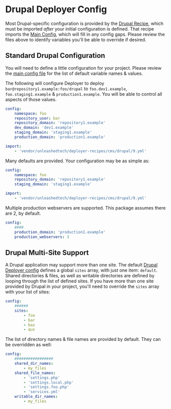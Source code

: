 # Drupal Deployer Config

Most Drupal-specific configuration is provided by the [Drupal Recipe](9.yml), which must be imported _after_ your
initial configuration is defined. That recipe imports the [Main Config](../../config.php), which will fill in any config
gaps. Please review the files above to identify variables you'll be able to override if desired.

## Standard Drupal Configuration

You will need to define a little configuration for your project. Please review
the [main config file](../../config.php) for the list of default variable names & values.

The following will configure Deployer to deploy `bar@repository1.example:foo/drupal`
to `foo.dev1.example`, `foo.staging1.example` & `production1.example`. You will be able to control all aspects of those
values.

```yaml
config:
    namespace: foo
    repository_user: bar
    repository_domain: 'repository1.example'
    dev_domain: 'dev1.example'
    staging_domain: 'staging1.example'
    production_domain: 'production1.example'

import:
    - 'vendor/unleashedtech/deployer-recipes/cms/drupal/9.yml'
```

Many defaults are provided. Your configuration may be as simple as:

```yaml
config:
    namespace: foo
    repository_domain: 'repository1.example'
    staging_domain: 'staging1.example'

import:
    - 'vendor/unleashedtech/deployer-recipes/cms/drupal/9.yml'
```

Multiple production webservers are supported. This package assumes there are 2, by default.

```yaml
config:
    ####
    production_domain: 'production1.example'
    production_webservers: 3
```

## Drupal Multi-Site Support

A Drupal application may support more than one site. The default [Drupal Deployer config](9.yml) defines a
global `sites` array, with just one item:
`default`. Shared directories & files, as well as writable directories are defined by looping through the list of
defined sites. If you have more than one site provided by Drupal in your project, you'll need to override the
`sites` array with your list of sites:

```yaml
config:
    ######
    sites:
        - foo
        - bar
        - baz
        - qux
```

The list of directory names & file names are provided by default. They can be overridden as well:

```yaml
config:
    #################
    shared_dir_names:
        - my_files
    shared_file_names:
        - 'settings.php'
        - 'settings.local.php'
        - 'settings.foo.php'
        - 'services.yml'
    writable_dir_names:
        - my_files
```
